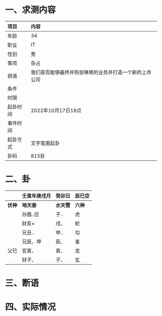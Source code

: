 # 一、求测内容
|项目|内容|
|:-|:-|
|年龄|34|
|职业|IT|
|性别|男|
|策项|杂占|
|钥语|我们是否能够最终并购张琳艳的业务并打造一个新的上市公司|
|条件||
|时限||
|起卦时间|2022年10月17日18点|
|事件时间||
|起卦方式|文字笔画起卦|
|卦码|815卦|

# 二、卦
||壬寅年庚戌月|癸卯日|辰巳空|
|:-|:-|:-|:-|
|**伏神**|**地天泰**|**水天需**|**六神**|
||孙酉..应|子..|虎|
||财亥×|戌、|蛇|
||兄丑..|申..|勾|
||兄辰、坤|辰、|雀|
|父巳|官寅、|寅、|龙|
||财子、|子、|玄|


# 三、断语

# 四、实际情况